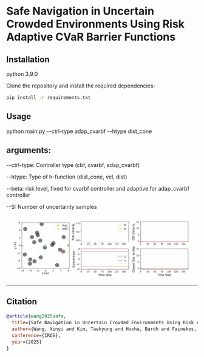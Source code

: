 # Safe Navigation in Uncertain Crowded Environments Using Risk Adaptive CVaR Barrier Functions

## Installation
python 3.9.0

Clone the repository and install the required dependencies:

```bash
pip install -r requirements.txt
```

## Usage 

python main.py --ctrl-type adap_cvarbf --htype dist_cone  

##  arguments:

--ctrl-type: Controller type (cbf, cvarbf, adap_cvarbf)

--htype: Type of h-function (dist_cone, vel, dist)

--beta: risk level, fixed for cvarbf controller and adaptive for adap_cvarbf controller

--S: Number of uncertainty samples

![Overview of Adaptive CVaR Barrier Functions](/config/video20obs/figures/adap_cvarbf_beta0.99_hdist_cone.gif)



---

## Citation

```bibtex
@article{wang2025safe,
  title={Safe Navigation in Uncertain Crowded Environments Using Risk Adaptive CVaR Barrier Functions},
  author={Wang, Xinyi and Kim, Taekyung and Hoxha, Bardh and Fainekos, Georgios and Panagou, Dimitra},
  conference={IROS},
  year={2025}
}

